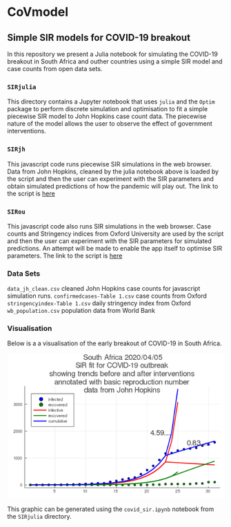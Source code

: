 # CoVmodel

## Simple SIR models for COVID-19 breakout

In this repository we present a Julia notebook for
simulating the COVID-19 breakout in South Africa and outher countries using 
a simple SIR model and case counts from open data sets.

### `SIRjulia`

This directory contains a Jupyter notebook that uses `julia` and
the `Optim` package to perform discrete simulation
and optimisation to fit a simple piecewise SIR model to
John Hopkins case count data. The piecewise nature of the model allows
the user to observe the effect of government interventions.

### `SIRjh`

This javascript code runs piecewise SIR simulations in the web browser. 
Data from John Hopkins, cleaned by the julia notebook
above is loaded by the script and then the user can experiment with
the SIR parameters and obtain simulated predictions of how the 
pandemic will play out. The link to the script is
[here](https://hughmurrell.github.io/CoVmodel/SIRjh/index.html)

### `SIRou`

This javascript code also runs SIR simulations in the web browser. 
Case counts and Stringency indices from Oxford University are used 
by the script and then the user can experiment with
the SIR parameters for simulated predictions. 
An attempt will be made to enable the app itself to optimise SIR parameters.
The link to the script is
[here](https://hughmurrell.github.io/CoVmodel/SIRou/index.html)

### Data Sets

`data_jh_clean.csv` cleaned John Hopkins case counts for javascript simulation runs.
`confirmedcases-Table 1.csv` case counts from Oxford
`stringencyindex-Table 1.csv` daily stringency index from Oxford
`wb_population.csv` population data from World Bank

### Visualisation

Below is a a visualisation of the early breakout of COVID-19 in South Africa.

![alt text](https://github.com/HughMurrell/CoVmodel/blob/master/SIRjulia/covid_plots/SIRfitSouthAfrica.png "COVID-19 South Africa")

This graphic can be generated using the `covid_sir.ipynb` notebook from the `SIRjulia`
directory.

